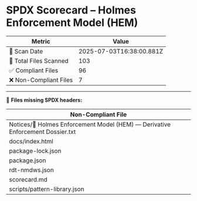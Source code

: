 # SPDX Scorecard – Holmes Enforcement Model (HEM)

| Metric | Value |
|--------|-------|
| 📅 Scan Date | 2025-07-03T16:38:00.881Z |
| 📂 Total Files Scanned | 103 |
| ✅ Compliant Files | 96 |
| ❌ Non-Compliant Files | 7 |


---

🚫 **Files missing SPDX headers:**

| Non-Compliant File |
|--------------------|
| Notices/📄 Holmes Enforcement Model (HEM) — Derivative Enforcement Dossier.txt |
| docs/index.html |
| package-lock.json |
| package.json |
| rdt-nmdws.json |
| scorecard.md |
| scripts/pattern-library.json |
